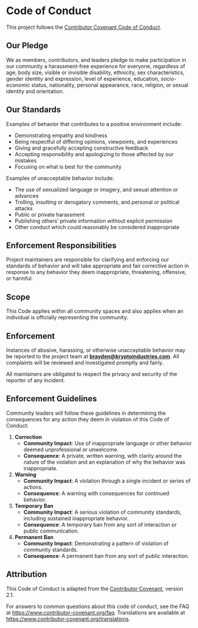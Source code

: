 # Code of Conduct

This project follows the [Contributor Covenant Code of Conduct](https://www.contributor-covenant.org/version/2/1/code_of_conduct/).

## Our Pledge
We as members, contributors, and leaders pledge to make participation in our community a harassment-free experience for everyone, regardless of age, body size, visible or invisible disability, ethnicity, sex characteristics, gender identity and expression, level of experience, education, socio-economic status, nationality, personal appearance, race, religion, or sexual identity and orientation.

## Our Standards
Examples of behavior that contributes to a positive environment include:
- Demonstrating empathy and kindness
- Being respectful of differing opinions, viewpoints, and experiences
- Giving and gracefully accepting constructive feedback
- Accepting responsibility and apologizing to those affected by our mistakes
- Focusing on what is best for the community

Examples of unacceptable behavior include:
- The use of sexualized language or imagery, and sexual attention or advances
- Trolling, insulting or derogatory comments, and personal or political attacks
- Public or private harassment
- Publishing others’ private information without explicit permission
- Other conduct which could reasonably be considered inappropriate

## Enforcement Responsibilities
Project maintainers are responsible for clarifying and enforcing our standards of behavior and will take appropriate and fair corrective action in response to any behavior they deem inappropriate, threatening, offensive, or harmful.

## Scope
This Code applies within all community spaces and also applies when an individual is officially representing the community.

## Enforcement
Instances of abusive, harassing, or otherwise unacceptable behavior may be reported to the project team at **brayden@kryptoindustries.com**. All complaints will be reviewed and investigated promptly and fairly.

All maintainers are obligated to respect the privacy and security of the reporter of any incident.

## Enforcement Guidelines
Community leaders will follow these guidelines in determining the consequences for any action they deem in violation of this Code of Conduct:

1. **Correction**
   - **Community Impact**: Use of inappropriate language or other behavior deemed unprofessional or unwelcome.
   - **Consequence**: A private, written warning, with clarity around the nature of the violation and an explanation of why the behavior was inappropriate.
2. **Warning**
   - **Community Impact**: A violation through a single incident or series of actions.
   - **Consequence**: A warning with consequences for continued behavior.
3. **Temporary Ban**
   - **Community Impact**: A serious violation of community standards, including sustained inappropriate behavior.
   - **Consequence**: A temporary ban from any sort of interaction or public communication.
4. **Permanent Ban**
   - **Community Impact**: Demonstrating a pattern of violation of community standards.
   - **Consequence**: A permanent ban from any sort of public interaction.

## Attribution
This Code of Conduct is adapted from the [Contributor Covenant](https://www.contributor-covenant.org), version 2.1.

For answers to common questions about this code of conduct, see the FAQ at
https://www.contributor-covenant.org/faq. Translations are available at
https://www.contributor-covenant.org/translations.
